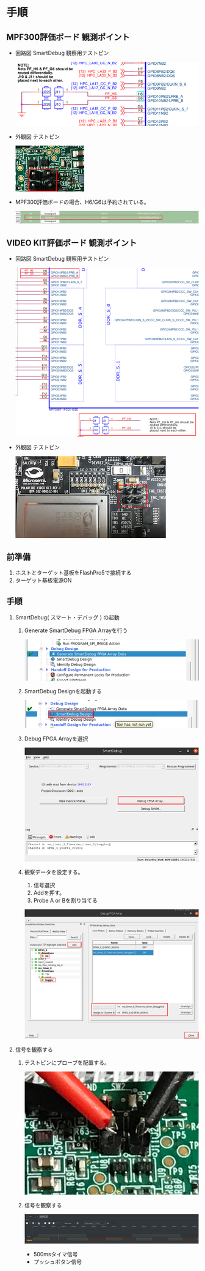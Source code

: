 # 手順

## MPF300評価ボード 観測ポイント
* 回路図 SmartDebug 観察用テストピン

    ![PROB_TestPin_CircuitDiagram](images/00A_PROB_TestPin_CircuitDiagram.png "PROB_TestPin_CircuitDiagram")

* 外観図 テストピン

    ![PROB_TestPin](images/00B_PROB_TestPin.png "PROB_TestPin")

* MPF300評価ボードの場合、H6/G6は予約されている。

    ![Constrains](images/01_Constrains.png "Constrains")

## VIDEO KIT評価ボード 観測ポイント
* 回路図 SmartDebug 観察用テストピン

    ![PROB_Videokit TestPin_CircuitDiagram](images/smartdebug_pin.png "TestPin_CircuitDiagram")

* 外観図 テストピン

    ![PROB_TestPin](images/Videokit_PF.png "PROB_TestPin")

## 前準備
1. ホストとターゲット基板をFlashPro5で接続する
2. ターゲット基板電源ON

## 手順
1. SmartDebug( スマート・デバッグ ) の起動 
    1. Generate SmartDebug FPGA Arrayを行う

        ![FPGA_Array](images/02_GenerateSmartDebugFPGAArray.png "FPGA_Array")

    2. SmartDebug Designを起動する

        ![Excute](images/03A_LaunchSmartDebug.png "Excute")

    3. Debug FPGA Arrayを選択

        ![Excute](images/03B_LaunchSmartDebug.png "Excute")

    4. 観察データを設定する。
        1. 信号選択
        2. Addを押す。
        3. Probe A or Bを割り当てる

        ![Excute](images/04_Settingu.png "Excute")


2. 信号を観察する
    1. テストピンにプローブを配置する。

        ![TP](images/00C_PROB_TestPin.png "TP")

    2. 信号を観察する

        ![Oscilloscopes](images/05_Oscilloscopes.png "Oscilloscopes")
        * 500msタイマ信号
        * プッシュボタン信号

